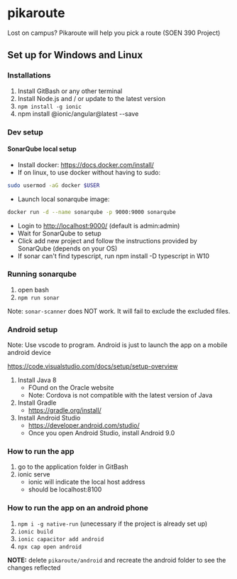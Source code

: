 # pikaroute

Lost on campus? Pikaroute will help you pick a route (SOEN 390 Project)

## Set up for Windows and Linux

### Installations

1. Install GitBash or any other terminal
2. Install Node.js and / or update to the latest version
3. `npm install -g ionic`
4. npm install @ionic/angular@latest --save

### Dev setup

#### SonarQube local setup

- Install docker: <https://docs.docker.com/install/>
- If on linux, to use docker without having to sudo:

```bash
sudo usermod -aG docker $USER
```

- Launch local sonarqube image:

```bash
docker run -d --name sonarqube -p 9000:9000 sonarqube
```

- Login to <http://localhost:9000/> (default is admin:admin)
- Wait for SonarQube to setup
- Click add new project and follow the instructions provided by SonarQube (depends on your OS)
- If sonar can't find typescript, run npm install -D typescript in W10

### Running sonarqube

1. open bash
2. `npm run sonar`

Note: `sonar-scanner` does NOT work. It will fail to exclude the excluded files.

### Android setup

Note: Use vscode to program. Android is just to launch the app on a mobile android device

<https://code.visualstudio.com/docs/setup/setup-overview>

1. Install Java 8
    - FOund on the Oracle website
    - Note: Cordova is not compatible with the latest version of Java
2. Install Gradle
    - <https://gradle.org/install/>
3. Install Android Studio
    - <https://developer.android.com/studio/>
    - Once you open Android Studio, install Android 9.0

### How to run the app

1. go to the application folder in GitBash
2. ionic serve
   - ionic will indicate the local host address
   - should be localhost:8100

### How to run the app on an android phone

1. `npm i -g native-run` (unecessary if the project is already set up)
2. `ionic build`
3. `ionic capacitor add android`
4. `npx cap open android`

**NOTE:** delete `pikaroute/android` and recreate the android folder to see the changes reflected